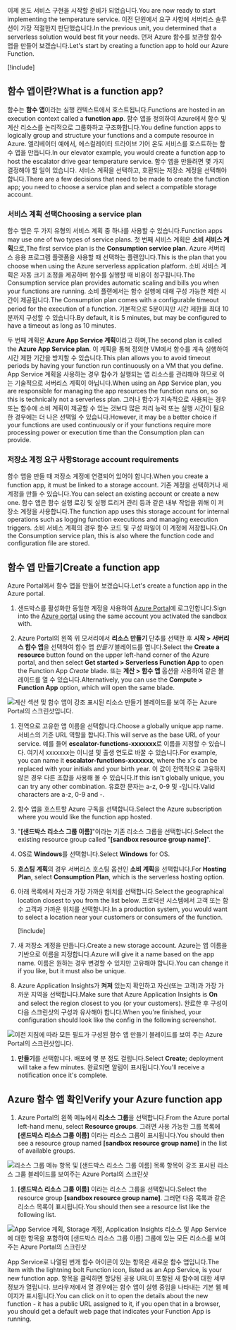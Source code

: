 <span data-ttu-id="74d45-101">이제 온도 서비스 구현을 시작할 준비가 되었습니다.</span><span class="sxs-lookup"><span data-stu-id="74d45-101">You are now ready to start implementing the temperature service.</span></span> <span data-ttu-id="74d45-102">이전 단원에서 요구 사항에 서버리스 솔루션이 가장 적절한지 판단했습니다.</span><span class="sxs-lookup"><span data-stu-id="74d45-102">In the previous unit, you determined that a serverless solution would best fit your needs.</span></span> <span data-ttu-id="74d45-103">먼저 Azure 함수를 보관할 함수 앱을 만들어 보겠습니다.</span><span class="sxs-lookup"><span data-stu-id="74d45-103">Let's start by creating a function app to hold our Azure Function.</span></span>

[!include[](../../../includes/azure-sandbox-activate.md)]

## <a name="what-is-a-function-app"></a><span data-ttu-id="74d45-104">함수 앱이란?</span><span class="sxs-lookup"><span data-stu-id="74d45-104">What is a function app?</span></span>

<span data-ttu-id="74d45-105">함수는 **함수 앱**이라는 실행 컨텍스트에서 호스트됩니다.</span><span class="sxs-lookup"><span data-stu-id="74d45-105">Functions are hosted in an execution context called a **function app**.</span></span> <span data-ttu-id="74d45-106">함수 앱을 정의하여 Azure에서 함수 및 계산 리소스를 논리적으로 그룹화하고 구조화합니다.</span><span class="sxs-lookup"><span data-stu-id="74d45-106">You define function apps to logically group and structure your functions and a compute resource in Azure.</span></span> <span data-ttu-id="74d45-107">엘리베이터 예에서, 에스컬레이터 드라이브 기어 온도 서비스를 호스트하는 함수 앱을 만듭니다.</span><span class="sxs-lookup"><span data-stu-id="74d45-107">In our elevator example, you would create a function app to host the escalator drive gear temperature service.</span></span> <span data-ttu-id="74d45-108">함수 앱을 만들려면 몇 가지 결정해야 할 일이 있습니다. 서비스 계획을 선택하고, 호환되는 저장소 계정을 선택해야 합니다.</span><span class="sxs-lookup"><span data-stu-id="74d45-108">There are a few decisions that need to be made to create the function app; you need to choose a service plan and select a compatible storage account.</span></span>

### <a name="choosing-a-service-plan"></a><span data-ttu-id="74d45-109">서비스 계획 선택</span><span class="sxs-lookup"><span data-stu-id="74d45-109">Choosing a service plan</span></span>

<span data-ttu-id="74d45-110">함수 앱은 두 가지 유형의 서비스 계획 중 하나를 사용할 수 있습니다.</span><span class="sxs-lookup"><span data-stu-id="74d45-110">Function apps may use one of two types of service plans.</span></span> <span data-ttu-id="74d45-111">첫 번째 서비스 계획은 **소비 서비스 계획**으로,</span><span class="sxs-lookup"><span data-stu-id="74d45-111">The first service plan is the **Consumption service plan**.</span></span> <span data-ttu-id="74d45-112">Azure 서버리스 응용 프로그램 플랫폼을 사용할 때 선택하는 플랜입니다.</span><span class="sxs-lookup"><span data-stu-id="74d45-112">This is the plan that you choose when using the Azure serverless application platform.</span></span> <span data-ttu-id="74d45-113">소비 서비스 계획은 자동 크기 조정을 제공하며 함수를 실행할 때 비용이 청구됩니다.</span><span class="sxs-lookup"><span data-stu-id="74d45-113">The Consumption service plan provides automatic scaling and bills you when your functions are running.</span></span> <span data-ttu-id="74d45-114">소비 플랜에서는 함수 실행에 대해 구성 가능한 제한 시간이 제공됩니다.</span><span class="sxs-lookup"><span data-stu-id="74d45-114">The Consumption plan comes with a configurable timeout period for the execution of a function.</span></span> <span data-ttu-id="74d45-115">기본적으로 5분이지만 시간 제한을 최대 10분까지 구성할 수 있습니다.</span><span class="sxs-lookup"><span data-stu-id="74d45-115">By default, it is 5 minutes, but may be configured to have a timeout as long as 10 minutes.</span></span>

<span data-ttu-id="74d45-116">두 번째 계획은 **Azure App Service 계획**이라고 하며,</span><span class="sxs-lookup"><span data-stu-id="74d45-116">The second plan is called the **Azure App Service plan**.</span></span> <span data-ttu-id="74d45-117">이 계획을 통해 정의한 VM에서 함수를 계속 실행하여 시간 제한 기간을 방지할 수 있습니다.</span><span class="sxs-lookup"><span data-stu-id="74d45-117">This plan allows you to avoid timeout periods by having your function run continuously on a VM that you define.</span></span> <span data-ttu-id="74d45-118">App Service 계획을 사용하는 경우 함수가 실행되는 앱 리소스를 관리해야 하므로 이는 기술적으로 서버리스 계획이 아닙니다.</span><span class="sxs-lookup"><span data-stu-id="74d45-118">When using an App Service plan, you are responsible for managing the app resources the function runs on, so this is technically not a serverless plan.</span></span> <span data-ttu-id="74d45-119">그러나 함수가 지속적으로 사용되는 경우 또는 함수에 소비 계획이 제공할 수 있는 것보다 많은 처리 능력 또는 실행 시간이 필요한 경우에는 더 나은 선택일 수 있습니다.</span><span class="sxs-lookup"><span data-stu-id="74d45-119">However, it may be a better choice if your functions are used continuously or if your functions require more processing power or execution time than the Consumption plan can provide.</span></span>

### <a name="storage-account-requirements"></a><span data-ttu-id="74d45-120">저장소 계정 요구 사항</span><span class="sxs-lookup"><span data-stu-id="74d45-120">Storage account requirements</span></span>

<span data-ttu-id="74d45-121">함수 앱을 만들 때 저장소 계정에 연결되어 있어야 합니다.</span><span class="sxs-lookup"><span data-stu-id="74d45-121">When you create a function app, it must be linked to a storage account.</span></span> <span data-ttu-id="74d45-122">기존 계정을 선택하거나 새 계정을 만들 수 있습니다.</span><span class="sxs-lookup"><span data-stu-id="74d45-122">You can select an existing account or create a new one.</span></span> <span data-ttu-id="74d45-123">함수 앱은 함수 실행 로깅 및 실행 트리거 관리 등과 같은 내부 작업을 위해 이 저장소 계정을 사용합니다.</span><span class="sxs-lookup"><span data-stu-id="74d45-123">The function app uses this storage account for internal operations such as logging function executions and managing execution triggers.</span></span> <span data-ttu-id="74d45-124">소비 서비스 계획의 경우 함수 코드 및 구성 파일이 이 계정에 저장됩니다.</span><span class="sxs-lookup"><span data-stu-id="74d45-124">On the Consumption service plan, this is also where the function code and configuration file are stored.</span></span>

## <a name="create-a-function-app"></a><span data-ttu-id="74d45-125">함수 앱 만들기</span><span class="sxs-lookup"><span data-stu-id="74d45-125">Create a function app</span></span>

<span data-ttu-id="74d45-126">Azure Portal에서 함수 앱을 만들어 보겠습니다.</span><span class="sxs-lookup"><span data-stu-id="74d45-126">Let's create a function app in the Azure portal.</span></span>

1. <span data-ttu-id="74d45-127">샌드박스를 활성화한 동일한 계정을 사용하여 [Azure Portal](https://portal.azure.com/learn.docs.microsoft.com?azure-portal=true)에 로그인합니다.</span><span class="sxs-lookup"><span data-stu-id="74d45-127">Sign into the [Azure portal](https://portal.azure.com/learn.docs.microsoft.com?azure-portal=true) using the same account you activated the sandbox with.</span></span>

1. <span data-ttu-id="74d45-128">Azure Portal의 왼쪽 위 모서리에서 **리소스 만들기** 단추를 선택한 후 **시작 > 서버리스 함수 앱**을 선택하여 함수 앱 *만들기* 블레이드를 엽니다.</span><span class="sxs-lookup"><span data-stu-id="74d45-128">Select the **Create a resource** button found on the upper left-hand corner of the Azure portal, and then select **Get started > Serverless Function App** to open the Function App *Create* blade.</span></span> <span data-ttu-id="74d45-129">또는 **계산 > 함수 앱** 옵션을 사용하여 같은 블레이드를 열 수 있습니다.</span><span class="sxs-lookup"><span data-stu-id="74d45-129">Alternatively, you can use the **Compute > Function App** option, which will open the same blade.</span></span>

  ![계산 섹션 및 함수 앱이 강조 표시된 리소스 만들기 블레이드를 보여 주는 Azure Portal의 스크린샷입니다.](../media/3-create-function-app-blade.png)

1. <span data-ttu-id="74d45-131">전역으로 고유한 앱 이름을 선택합니다.</span><span class="sxs-lookup"><span data-stu-id="74d45-131">Choose a globally unique app name.</span></span> <span data-ttu-id="74d45-132">서비스의 기준 URL 역할을 합니다.</span><span class="sxs-lookup"><span data-stu-id="74d45-132">This will serve as the base URL of your service.</span></span> <span data-ttu-id="74d45-133">예를 들어 **escalator-functions-xxxxxxx**로 이름을 지정할 수 있습니다. 여기서 xxxxxxx는 이니셜 및 출생 연도로 바꿀 수 있습니다.</span><span class="sxs-lookup"><span data-stu-id="74d45-133">For example, you can name it **escalator-functions-xxxxxxx**, where the x's can be replaced with your initials and your birth year.</span></span> <span data-ttu-id="74d45-134">이 값이 전역적으로 고유하지 않은 경우 다른 조합을 사용해 볼 수 있습니다.</span><span class="sxs-lookup"><span data-stu-id="74d45-134">If this isn't globally unique, you can try any other combination.</span></span> <span data-ttu-id="74d45-135">유효한 문자는 a-z, 0-9 및 -입니다.</span><span class="sxs-lookup"><span data-stu-id="74d45-135">Valid characters are a-z, 0-9 and -.</span></span>

1. <span data-ttu-id="74d45-136">함수 앱을 호스트할 Azure 구독을 선택합니다.</span><span class="sxs-lookup"><span data-stu-id="74d45-136">Select the Azure subscription where you would like the function app hosted.</span></span>

1. <span data-ttu-id="74d45-137">"**<rgn>[샌드박스 리소스 그룹 이름]</rgn>**"이라는 기존 리소스 그룹을 선택합니다.</span><span class="sxs-lookup"><span data-stu-id="74d45-137">Select the existing resource group called "**<rgn>[sandbox resource group name]</rgn>**".</span></span>

1. <span data-ttu-id="74d45-138">OS로 **Windows**를 선택합니다.</span><span class="sxs-lookup"><span data-stu-id="74d45-138">Select **Windows** for OS.</span></span>

1. <span data-ttu-id="74d45-139">**호스팅 계획**의 경우 서버리스 호스팅 옵션인 **소비 계획**을 선택합니다.</span><span class="sxs-lookup"><span data-stu-id="74d45-139">For **Hosting Plan**, select **Consumption Plan**, which is the serverless hosting option.</span></span>

1. <span data-ttu-id="74d45-140">아래 목록에서 자신과 가장 가까운 위치를 선택합니다.</span><span class="sxs-lookup"><span data-stu-id="74d45-140">Select the geographical location closest to you from the list below.</span></span> <span data-ttu-id="74d45-141">프로덕션 시스템에서 고객 또는 함수 고객과 가까운 위치를 선택합니다.</span><span class="sxs-lookup"><span data-stu-id="74d45-141">In a production system, you would want to select a location near your customers or consumers of the function.</span></span>

    [!include[](../../../includes/azure-sandbox-regions-first-mention-note-friendly.md)]

1. <span data-ttu-id="74d45-142">새 저장소 계정을 만듭니다.</span><span class="sxs-lookup"><span data-stu-id="74d45-142">Create a new storage account.</span></span> <span data-ttu-id="74d45-143">Azure는 앱 이름을 기반으로 이름을 지정합니다.</span><span class="sxs-lookup"><span data-stu-id="74d45-143">Azure will give it a name based on the app name.</span></span> <span data-ttu-id="74d45-144">이름은 원하는 경우 변경할 수 있지만 고유해야 합니다.</span><span class="sxs-lookup"><span data-stu-id="74d45-144">You can change it if you like, but it must also be unique.</span></span>

1. <span data-ttu-id="74d45-145">Azure Application Insights가 **켜져** 있는지 확인하고 자신(또는 고객)과 가장 가까운 지역을 선택합니다.</span><span class="sxs-lookup"><span data-stu-id="74d45-145">Make sure that Azure Application Insights is **On** and select the region closest to you (or your customers).</span></span>
  <span data-ttu-id="74d45-146">완료한 후 구성이 다음 스크린샷의 구성과 유사해야 합니다.</span><span class="sxs-lookup"><span data-stu-id="74d45-146">When you're finished, your configuration should look like the config in the following screenshot.</span></span>

  ![이전 지침에 따라 모든 필드가 구성된 함수 앱 만들기 블레이드를 보여 주는 Azure Portal의 스크린샷입니다.](../media/3-create-function-app-settings.png)

1. <span data-ttu-id="74d45-148">**만들기**를 선택합니다. 배포에 몇 분 정도 걸립니다.</span><span class="sxs-lookup"><span data-stu-id="74d45-148">Select **Create**; deployment will take a few minutes.</span></span> <span data-ttu-id="74d45-149">완료되면 알림이 표시됩니다.</span><span class="sxs-lookup"><span data-stu-id="74d45-149">You'll receive a notification once it's complete.</span></span>

## <a name="verify-your-azure-function-app"></a><span data-ttu-id="74d45-150">Azure 함수 앱 확인</span><span class="sxs-lookup"><span data-stu-id="74d45-150">Verify your Azure function app</span></span>

1. <span data-ttu-id="74d45-151">Azure Portal의 왼쪽 메뉴에서 **리소스 그룹**을 선택합니다.</span><span class="sxs-lookup"><span data-stu-id="74d45-151">From the Azure portal left-hand menu, select **Resource groups**.</span></span> <span data-ttu-id="74d45-152">그러면 사용 가능한 그룹 목록에 **<rgn>[샌드박스 리소스 그룹 이름]</rgn>** 이라는 리소스 그룹이 표시됩니다.</span><span class="sxs-lookup"><span data-stu-id="74d45-152">You should then see a resource group named **<rgn>[sandbox resource group name]</rgn>** in the list of available groups.</span></span>

  ![리소스 그룹 메뉴 항목 및 <rgn>[샌드박스 리소스 그룹 이름]</rgn> 목록 항목이 강조 표시된 리소스 그룹 블레이드를 보여주는 Azure Portal의 스크린샷](../media/3-resource-group.png)

1. <span data-ttu-id="74d45-154">**<rgn>[샌드박스 리소스 그룹 이름]</rgn>** 이라는 리소스 그룹을 선택합니다.</span><span class="sxs-lookup"><span data-stu-id="74d45-154">Select the resource group **<rgn>[sandbox resource group name]</rgn>**.</span></span> <span data-ttu-id="74d45-155">그러면 다음 목록과 같은 리소스 목록이 표시됩니다.</span><span class="sxs-lookup"><span data-stu-id="74d45-155">You should then see a resource list like the following list.</span></span>

  ![App Service 계획, Storage 계정, Application Insights 리소스 및 App Service에 대한 항목을 포함하여 <rgn>[샌드박스 리소스 그룹 이름]</rgn> 그룹에 있는 모든 리소스를 보여주는 Azure Portal의 스크린샷](../media/3-resource-list.png)

<span data-ttu-id="74d45-157">App Service로 나열된 번개 함수 아이콘이 있는 항목은 새로운 함수 앱입니다.</span><span class="sxs-lookup"><span data-stu-id="74d45-157">The item with the lightning bolt Function icon, listed as an App Service, is your new function app.</span></span> <span data-ttu-id="74d45-158">항목을 클릭하면 할당된 공용 URL이 포함된 새 함수에 대한 세부 정보가 열립니다. 브라우저에서 열 경우에는 함수 앱이 실행 중임을 나타내는 기본 웹 페이지가 표시됩니다.</span><span class="sxs-lookup"><span data-stu-id="74d45-158">You can click on it to open the details about the new function - it has a public URL assigned to it, if you open that in a browser, you should get a default web page that indicates your Function App is running.</span></span>
